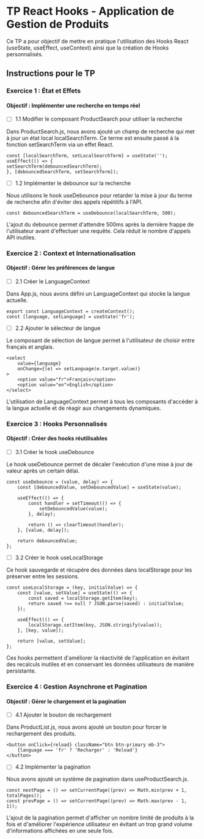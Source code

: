 # TP React Hooks - Application de Gestion de Produits

Ce TP a pour objectif de mettre en pratique l'utilisation des Hooks React (useState, useEffect, useContext) ainsi que la création de Hooks personnalisés.

## Instructions pour le TP


### Exercice 1 : État et Effets 
#### Objectif : Implémenter une recherche en temps réel

- [ ] 1.1 Modifier le composant ProductSearch pour utiliser la recherche

Dans ProductSearch.js, nous avons ajouté un champ de recherche qui met à jour un état local localSearchTerm. Ce terme est ensuite passé à la fonction setSearchTerm via un effet React.
```  
const [localSearchTerm, setLocalSearchTerm] = useState('');
useEffect(() => {
setSearchTerm(debouncedSearchTerm);
}, [debouncedSearchTerm, setSearchTerm]);
```
- [ ] 1.2 Implémenter le debounce sur la recherche

Nous utilisons le hook useDebounce pour retarder la mise à jour du terme de recherche afin d'éviter des appels répétitifs à l'API.
```
const debouncedSearchTerm = useDebounce(localSearchTerm, 500);
```
L'ajout du debounce permet d'attendre 500ms après la dernière frappe de l'utilisateur avant d'effectuer une requête. Cela réduit le nombre d'appels API inutiles.

### Exercice 2 : Context et Internationalisation
#### Objectif : Gérer les préférences de langue

- [ ] 2.1 Créer le LanguageContext

Dans App.js, nous avons défini un LanguageContext qui stocke la langue actuelle.
```
export const LanguageContext = createContext();
const [language, setLanguage] = useState('fr');
```
- [ ] 2.2 Ajouter le sélecteur de langue

Le composant de sélection de langue permet à l'utilisateur de choisir entre français et anglais.
```
<select
    value={language}
    onChange={(e) => setLanguage(e.target.value)}
>
    <option value="fr">Français</option>
    <option value="en">English</option>
</select>
```
L'utilisation de LanguageContext permet à tous les composants d'accéder à la langue actuelle et de réagir aux changements dynamiques.

### Exercice 3 : Hooks Personnalisés
#### Objectif : Créer des hooks réutilisables

- [ ] 3.1 Créer le hook useDebounce

Le hook useDebounce permet de décaler l'exécution d'une mise à jour de valeur après un certain délai.
```
const useDebounce = (value, delay) => {
    const [debouncedValue, setDebouncedValue] = useState(value);

    useEffect(() => {
        const handler = setTimeout(() => {
            setDebouncedValue(value);
        }, delay);

        return () => clearTimeout(handler);
    }, [value, delay]);

    return debouncedValue;
};
```
- [ ] 3.2 Créer le hook useLocalStorage

Ce hook sauvegarde et récupère des données dans localStorage pour les préserver entre les sessions.
```
const useLocalStorage = (key, initialValue) => {
    const [value, setValue] = useState(() => {
        const saved = localStorage.getItem(key);
        return saved !== null ? JSON.parse(saved) : initialValue;
    });

    useEffect(() => {
        localStorage.setItem(key, JSON.stringify(value));
    }, [key, value]);

    return [value, setValue];
};
```
Ces hooks permettent d'améliorer la réactivité de l'application en évitant des recalculs inutiles et en conservant les données utilisateurs de manière persistante.

### Exercice 4 : Gestion Asynchrone et Pagination
#### Objectif : Gérer le chargement et la pagination

- [ ] 4.1 Ajouter le bouton de rechargement

Dans ProductList.js, nous avons ajouté un bouton pour forcer le rechargement des produits.
```
<button onClick={reload} className="btn btn-primary mb-3">
    {language === 'fr' ? 'Recharger' : 'Reload'}
</button>
```
- [ ] 4.2 Implémenter la pagination

Nous avons ajouté un système de pagination dans useProductSearch.js.
```
const nextPage = () => setCurrentPage((prev) => Math.min(prev + 1, totalPages));
const prevPage = () => setCurrentPage((prev) => Math.max(prev - 1, 1));
```
L'ajout de la pagination permet d'afficher un nombre limité de produits à la fois et d'améliorer l'expérience utilisateur en évitant un trop grand volume d'informations affichées en une seule fois.
